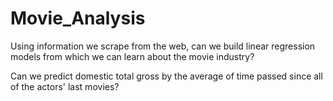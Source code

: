 # Movie_Analysis
Using information we scrape from the web, can we build linear regression models from which we can learn about the movie industry?


Can we predict domestic total gross by the average of time passed since all of the actors' last movies?
